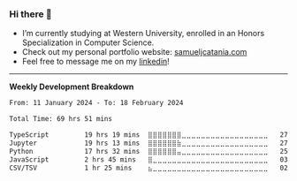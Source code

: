 ### Hi there 👋

- I’m currently studying at Western University, enrolled in an Honors Specialization in Computer Science.
- Check out my personal portfolio website: [samueljcatania.com](https://www.samueljcatania.com)
- Feel free to message me on my [linkedin](https://www.linkedin.com/in/samueljamescatania/)! 

---

**Weekly Development Breakdown**
<!--START_SECTION:waka-->

```txt
From: 11 January 2024 - To: 18 February 2024

Total Time: 69 hrs 51 mins

TypeScript         19 hrs 19 mins  ⣿⣿⣿⣿⣿⣿⣿⣀⣀⣀⣀⣀⣀⣀⣀⣀⣀⣀⣀⣀⣀⣀⣀⣀⣀   27.67 %
Jupyter            19 hrs 13 mins  ⣿⣿⣿⣿⣿⣿⣷⣀⣀⣀⣀⣀⣀⣀⣀⣀⣀⣀⣀⣀⣀⣀⣀⣀⣀   27.52 %
Python             17 hrs 32 mins  ⣿⣿⣿⣿⣿⣿⣤⣀⣀⣀⣀⣀⣀⣀⣀⣀⣀⣀⣀⣀⣀⣀⣀⣀⣀   25.12 %
JavaScript         2 hrs 45 mins   ⣿⣀⣀⣀⣀⣀⣀⣀⣀⣀⣀⣀⣀⣀⣀⣀⣀⣀⣀⣀⣀⣀⣀⣀⣀   03.96 %
CSV/TSV            1 hr 25 mins    ⣦⣀⣀⣀⣀⣀⣀⣀⣀⣀⣀⣀⣀⣀⣀⣀⣀⣀⣀⣀⣀⣀⣀⣀⣀   02.05 %
```

<!--END_SECTION:waka-->

